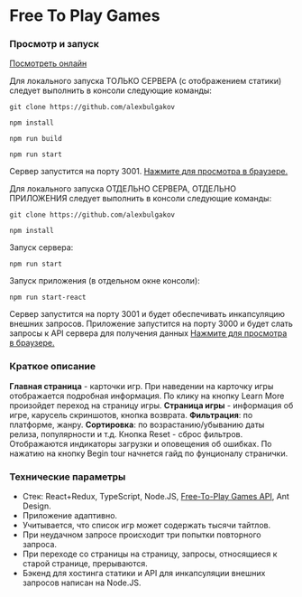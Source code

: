 # Free To Play Games 

### Просмотр и запуск
[Посмотреть онлайн](https://ftp-games-e11547fb4d03.herokuapp.com/)

Для локального запуска ТОЛЬКО СЕРВЕРА (с отображением статики) следует выполнить в консоли следующие команды:
```
git clone https://github.com/alexbulgakov
```
```
npm install
```
```
npm run build
```
```
npm run start
```
Сервер запустится на порту 3001. [Нажмите для просмотра в браузере.](http://localhost:3001/)

Для локального запуска ОТДЕЛЬНО СЕРВЕРА, ОТДЕЛЬНО ПРИЛОЖЕНИЯ следует выполнить в консоли следующие команды:
```
git clone https://github.com/alexbulgakov
```
```
npm install
```
Запуск сервера:
```
npm run start
```
Запуск приложения (в отдельном окне консоли):
```
npm run start-react
```
Сервер запустится на порту 3001 и будет обеспечивать инкапсуляцию внешних запросов. Приложение запустится на порту 3000 и будет слать запросы к API сервера для получения данных [Нажмите для просмотра в браузере.](http://localhost:3000/)

### Краткое описание

**Главная страница** - карточки игр. При наведении на карточку игры отображается подробная информация. По клику на кнопку Learn More произойдет переход
на страницу игры. **Страница игры** - информация об игре, карусель скриншотов, кнопка возврата.
**Фильтрация**: по платформе, жанру. **Сортировка**: по возрастанию/убыванию даты релиза, популярности и т.д. Кнопка Reset - сброс фильтров.
Отображаются индикаторы загрузки и оповещения об ошибках. По нажатию на кнопку Begin tour начнется гайд по фунционалу странички.

### Технические параметры

- Стек: React+Redux, TypeScript, Node.JS, [Free-To-Play Games API]([http://localhost:3001/](https://www.freetogame.com/api-doc)), Ant Design.
- Приложение адаптивно. 
- Учитывается, что список игр может содержать тысячи тайтлов.
- При неудачном запросе происходит три попытки повторного запроса.
- При переходе со страницы на страницу, запросы, относящиеся к старой странице, прерываются.
- Бэкенд для хостинга статики и API для инкапсуляции внешних запросов написан на Node.JS.


